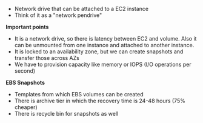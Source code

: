 - Network drive that can be attached to a EC2 instance
- Think of it as a "network pendrive"

**Important points**
- It is a network drive, so there is latency between EC2 and volume. Also it can be unmounted from one instance and attached to another instance.
- It is locked to an availability zone, but we can create snapshots and transfer those across AZs
- We have to provision capacity like memory or IOPS (I/O operations per second)

**EBS Snapshots**
- Templates from which EBS volumes can be created
- There is archive tier in which the recovery time is 24-48 hours (75% cheaper)
- There is recycle bin for snapshots as well
